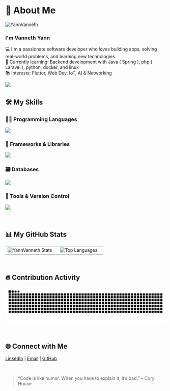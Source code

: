 <h1>💫 About Me</h1> 

<p align="left">
  <img src="https://komarev.com/ghpvc/?username=YannVanneth&label=Profile%20views&color=brightgreen&style=for-the-badge" alt="YannVanneth" />
</p>  

<h3>I'm Vanneth Yann</h3>

<p>
  💻 I'm a passionate software developer who loves building apps, solving real-world problems, and learning new technologies. <br/>
  🌱 Currently learning: Backend development with Java ( Spring ), php ( Laravel ), python, docker, and linux<br/>
  📚 Interests: Flutter, Web Dev, IoT, AI & Networking <br/>
</p>

<img src="https://raw.githubusercontent.com/HighAmbition211/HighAmbition211/auxiliary/others/colorful_line.gif" />

<br/>

<h2>🛠️ My Skills</h2>

<h3>👨‍💻 Programming Languages</h3>
<p>
  <a href="https://skillicons.dev">
    <img src="https://skillicons.dev/icons?i=cpp,cs,dart,html,css,js,java,php" />
  </a>
</p>

<h3>🚀 Frameworks & Libraries</h3>
<p>
  <a href="https://skillicons.dev">
    <img src="https://skillicons.dev/icons?i=flutter,react,tailwind,dotnet" />
  </a>
</p>

<h3>🗃️ Databases</h3>
<p>
  <a href="https://skillicons.dev">
    <img src="https://skillicons.dev/icons?i=mysql,sqlite" />
  </a>
</p>

<h3>🔧 Tools & Version Control</h3>
<p>
  <a href="https://skillicons.dev">
    <img src="https://skillicons.dev/icons?i=git,github,figma,vscode,phpstorm,androidstudio" />
  </a>
</p>

<br/>

<h2>📊 My GitHub Stats</h2>

<table align="center">
  <tr>
    <td align="center" width="50%">
      <img width="100%" src="https://gh-readme-profile.vercel.app/api?username=YannVanneth&theme=neon-dark&border_width=0&border_radius=15.2&hide_border=true" alt="YannVanneth Stats" />
    </td>
    <td align="center" width="50%">
      <img src="https://github-readme-stats.vercel.app/api/top-langs/?username=YannVanneth&layout=compact&theme=neon-dark" alt="Top Languages" />
    </td>
  </tr>
</table>

<br/>

<h2>🔥 Contribution Activity</h2>

<p align="center">
  <img src="https://raw.githubusercontent.com/BEPb/BEPb/output/github-contribution-grid-snake.svg" alt="GitHub Contribution Snake" />
</p>

<br/>

<h2>🌐 Connect with Me</h2>
<p>
  <a href="https://linkedin.com/in/YannVanneth" target="_blank">LinkedIn</a> |
  <a href="mailto:yannvanneth@gmail.com">Email</a> |
  <a href="https://github.com/YannVanneth">GitHub</a>
</p>

<br/>

<blockquote>“Code is like humor. When you have to explain it, it’s bad.” – Cory House</blockquote>
